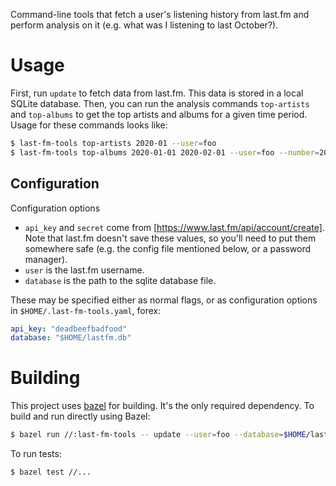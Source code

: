 Command-line tools that fetch a user's listening history from last.fm and
perform analysis on it (e.g. what was I listening to last October?).

# Usage

First, run `update` to fetch data from last.fm. This data is stored in a local SQLite database. Then, you can run the analysis commands `top-artists` and `top-albums` to get the top artists and albums for a given time period. Usage for these commands looks like:

```bash
$ last-fm-tools top-artists 2020-01 --user=foo
$ last-fm-tools top-albums 2020-01-01 2020-02-01 --user=foo --number=20
```

## Configuration

Configuration options

- `api_key` and `secret` come from [https://www.last.fm/api/account/create]. Note that last.fm doesn't save these values, so you'll need to put them somewhere safe (e.g. the config file mentioned below, or a password manager).
- `user` is the last.fm username.
- `database` is the path to the sqlite database file. 

These may be specified either as normal flags, or as configuration options in `$HOME/.last-fm-tools.yaml`, forex:

```yaml
api_key: "deadbeefbadfood"
database: "$HOME/lastfm.db"
```

# Building

This project uses [bazel](https://bazel.build/) for building. It's the only required dependency. To build and run directly using Bazel:

```bash
$ bazel run //:last-fm-tools -- update --user=foo --database=$HOME/lastfm.db
```

To run tests:
```bash
$ bazel test //...
```

